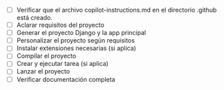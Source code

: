 - [ ] Verificar que el archivo copilot-instructions.md en el directorio .github está creado.
- [ ] Aclarar requisitos del proyecto
- [ ] Generar el proyecto Django y la app principal
- [ ] Personalizar el proyecto según requisitos
- [ ] Instalar extensiones necesarias (si aplica)
- [ ] Compilar el proyecto
- [ ] Crear y ejecutar tarea (si aplica)
- [ ] Lanzar el proyecto
- [ ] Verificar documentación completa

